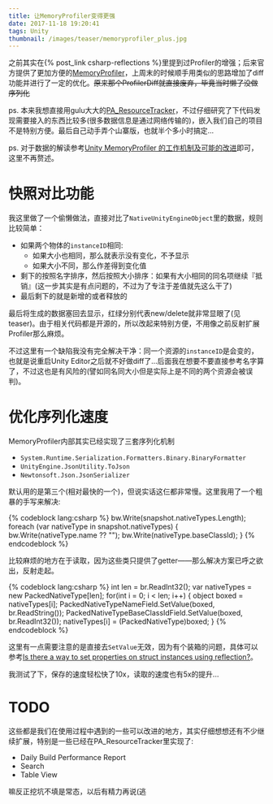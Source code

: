 ```yaml
---
title: 让MemoryProfiler变得更强
date: 2017-11-18 19:20:41
tags: Unity
thumbnail: /images/teaser/memoryprofiler_plus.jpg
---
```


之前其实在{% post_link csharp-reflections %}里提到过Profiler的增强；后来官方提供了更加方便的[MemoryProfiler](https://bitbucket.org/Unity-Technologies/memoryprofiler)，上周末的时候顺手用类似的思路增加了diff功能并进行了一定的优化。~~原来那个ProfilerDiff就直接废弃，毕竟当时懒了没做序列化~~

ps. 本来我想直接用gulu大大的[PA_ResourceTracker](https://github.com/PerfAssist/PA_ResourceTracker)，不过仔细研究了下代码发现需要接入的东西比较多(很多数据信息是通过网络传输的)，嵌入我们自己的项目不是特别方便。最后自己动手弄个山寨版，也就半个多小时搞定...

<!--more-->

ps. 对于数据的解读参考[Unity MemoryProfiler 的工作机制及可能的改进](https://gulu-dev.com/post/perf_assist/2017-01-25-unity-memoryprofiler)即可，这里不再赘述。

# 快照对比功能

我这里做了一个偷懒做法，直接对比了`NativeUnityEngineObject`里的数据，规则比较简单：

- 如果两个物体的`instanceID`相同:
	- 如果大小也相同，那么就表示没有变化，不予显示
	- 如果大小不同，那么作差得到变化值
- 剩下的按照名字排序，然后按照大小排序：如果有大小相同的同名项继续『抵销』(这一步其实是有点问题的，不过为了专注于差值就先这么干了)
- 最后剩下的就是新增的或者释放的

最后将生成的数据塞回去显示，红绿分别代表new/delete就非常显眼了(见teaser)。由于相关代码都是开源的，所以改起来特别方便，不用像之前反射扩展Profiler那么麻烦。

不过这里有一个缺陷我没有完全解决干净：同一个资源的`instanceID`是会变的，也就是说重启Unity Editor之后就不好做diff了...后面我在想要不要直接参考名字算了，不过这也是有风险的(譬如同名同大小但是实际上是不同的两个资源会被误判)。

# 优化序列化速度

MemoryProfiler内部其实已经实现了三套序列化机制

- `System.Runtime.Serialization.Formatters.Binary.BinaryFormatter`
- `UnityEngine.JsonUtility.ToJson`
- `Newtonsoft.Json.JsonSerializer`

默认用的是第三个(相对最快的一个)，但说实话这仨都非常慢。这里我用了一个粗暴的手写来解决:

{% codeblock lang:csharp %}
bw.Write(snapshot.nativeTypes.Length);
foreach (var nativeType in snapshot.nativeTypes)
{
    bw.Write(nativeType.name ?? "");
    bw.Write(nativeType.baseClassId);
}
{% endcodeblock %}

比较麻烦的地方在于读取，因为这些类只提供了getter——那么解决方案已呼之欲出，反射走起。

{% codeblock lang:csharp %}
int len = br.ReadInt32();
var nativeTypes = new PackedNativeType[len];
for(int i = 0; i < len; i++)
{
    object boxed = nativeTypes[i];
    PackedNativeTypeNameField.SetValue(boxed, br.ReadString());
    PackedNativeTypeBaseClassIdField.SetValue(boxed, br.ReadInt32());
    nativeTypes[i] = (PackedNativeType)boxed;
}
{% endcodeblock %}

这里有一点需要注意的是直接去`SetValue`无效，因为有个装箱的问题，具体可以参考[Is there a way to set properties on struct instances using reflection?](https://stackoverflow.com/questions/6280506/is-there-a-way-to-set-properties-on-struct-instances-using-reflection)。

我测试了下，保存的速度轻松快了10x，读取的速度也有5x的提升...

# TODO

这些都是我们在使用过程中遇到的一些可以改进的地方，其实仔细想想还有不少继续扩展，特别是一些已经在PA_ResourceTracker里实现了: 

- Daily Build Performance Report
- Search
- Table View

嘛反正挖坑不填是常态，以后有精力再说(逃